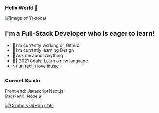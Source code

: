 ### Hello World 👋

![Image of Yaktocat](https://s30776.pcdn.co/wp-content/uploads/2020/04/AdobeStock_305233591.jpeg)

## I'm a Full-Stack Developer who is eager to learn!

- 🔭 I’m currently working on Github
- 🌱 I’m currently learning Design
- 💬 Ask me about Anything
- 🙌🏼 2021 Goals: Learn a new language
- ⚡ Fun fact: I love music

### Current Stack:

Front-end: Javascript Next.js
<br/>
Back-end: Node.js

[![Combo's GitHub stats](https://github-readme-stats.vercel.app/api?username=iamcombo&theme=algolia&show_icons=true)](https://github.com/iamcombo)
